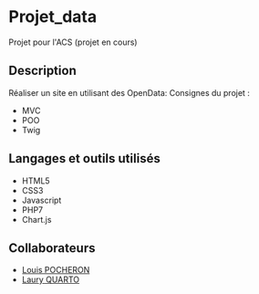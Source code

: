 # Projet_data
Projet pour l'ACS (projet en cours)

## Description  

Réaliser un site en utilisant des OpenData:
Consignes du projet : 

* MVC
* POO
* Twig

## Langages et outils utilisés 
* HTML5
* CSS3
* Javascript
* PHP7
* Chart.js

## Collaborateurs
* [Louis POCHERON](https://github.com/louispocheron)
* [Laury QUARTO](https://github.com/Lauryq)

